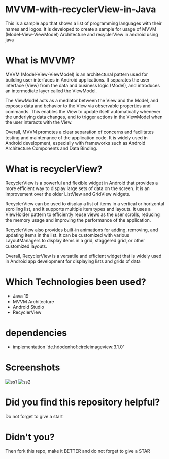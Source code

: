 # MVVM-with-recyclerView-in-Java
This is a sample app that shows a list of programming languages with their names and logos. It is developed to create a sample for usage of MVVM (Model-View-ViewModel)
Architecture and recyclerView in android using java

# What is MVVM?
MVVM (Model-View-ViewModel) is an architectural pattern used for building user interfaces in Android applications.
It separates the user interface (View) from the data and business logic (Model), and introduces an intermediate layer called the ViewModel.

The ViewModel acts as a mediator between the View and the Model, and exposes data and behavior to the View via observable properties and commands. 
This enables the View to update itself automatically whenever the underlying data changes, and to trigger actions in the ViewModel when the user interacts with the View.

Overall, MVVM promotes a clear separation of concerns and facilitates testing and maintenance of the application code. It is widely used in Android development, 
especially with frameworks such as Android Architecture Components and Data Binding.

# What is recyclerView?
RecyclerView is a powerful and flexible widget in Android that provides a more efficient way to display large sets of data on the screen. 
It is an improvement over the older ListView and GridView widgets.

RecyclerView can be used to display a list of items in a vertical or horizontal scrolling list, and it supports multiple item types and layouts. 
It uses a ViewHolder pattern to efficiently reuse views as the user scrolls, reducing the memory usage and improving the performance of the application.

RecyclerView also provides built-in animations for adding, removing, and updating items in the list. 
It can be customized with various LayoutManagers to display items in a grid, staggered grid, or other customized layouts.

Overall, RecyclerView is a versatile and efficient widget that is widely used in Android app development for displaying lists and grids of data

# Which Technologies been used?
- Java 19
- MVVM Architecture
- Android Studio
- RecyclerView

# dependencies
- implementation 'de.hdodenhof:circleimageview:3.1.0'
    
# Screenshots
![ss1](https://user-images.githubusercontent.com/96844411/232143568-a866e1fb-3f19-4b48-81d8-3f30134f6c15.PNG)
![ss2](https://user-images.githubusercontent.com/96844411/232143588-259b1c54-f0cf-4f55-a131-ce2c4c6811f1.PNG)

# Did you find this repository helpful?
Do not forget to give a start

# Didn't you?
Then fork this repo, make it BETTER and do not forget to give a STAR
